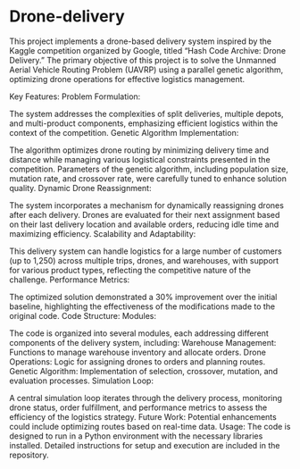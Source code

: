 # Drone-delivery
This project implements a drone-based delivery system inspired by the Kaggle competition organized by Google, titled “Hash Code Archive: Drone Delivery.” The primary objective of this project is to solve the Unmanned Aerial Vehicle Routing Problem (UAVRP) using a parallel genetic algorithm, optimizing drone operations for effective logistics management.

Key Features:
Problem Formulation:

The system addresses the complexities of split deliveries, multiple depots, and multi-product components, emphasizing efficient logistics within the context of the competition.
Genetic Algorithm Implementation:

The algorithm optimizes drone routing by minimizing delivery time and distance while managing various logistical constraints presented in the competition.
Parameters of the genetic algorithm, including population size, mutation rate, and crossover rate, were carefully tuned to enhance solution quality.
Dynamic Drone Reassignment:

The system incorporates a mechanism for dynamically reassigning drones after each delivery. Drones are evaluated for their next assignment based on their last delivery location and available orders, reducing idle time and maximizing efficiency.
Scalability and Adaptability:

This delivery system can handle logistics for a large number of customers (up to 1,250) across multiple trips, drones, and warehouses, with support for various product types, reflecting the competitive nature of the challenge.
Performance Metrics:

The optimized solution demonstrated a 30% improvement over the initial baseline, highlighting the effectiveness of the modifications made to the original code.
Code Structure:
Modules:

The code is organized into several modules, each addressing different components of the delivery system, including:
Warehouse Management: Functions to manage warehouse inventory and allocate orders.
Drone Operations: Logic for assigning drones to orders and planning routes.
Genetic Algorithm: Implementation of selection, crossover, mutation, and evaluation processes.
Simulation Loop:

A central simulation loop iterates through the delivery process, monitoring drone status, order fulfillment, and performance metrics to assess the efficiency of the logistics strategy.
Future Work:
Potential enhancements could include optimizing routes based on real-time data.
Usage:
The code is designed to run in a Python environment with the necessary libraries installed. Detailed instructions for setup and execution are included in the repository.
